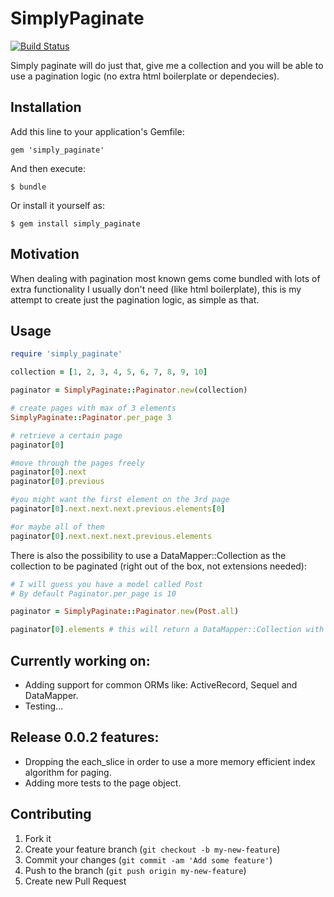 # SimplyPaginate
[![Build Status](https://travis-ci.org/guiman/simply_paginate.png)](https://travis-ci.org/guiman/simply_paginate)

Simply paginate will do just that, give me a collection and you will be able to use a pagination logic (no extra html boilerplate or dependecies).

## Installation

Add this line to your application's Gemfile:

    gem 'simply_paginate'

And then execute:

    $ bundle

Or install it yourself as:

    $ gem install simply_paginate

## Motivation
When dealing with pagination most known gems come bundled with lots of extra functionality I usually don't need (like html boilerplate), this is my attempt to create just the pagination logic, as simple as that.

## Usage

```ruby
require 'simply_paginate'

collection = [1, 2, 3, 4, 5, 6, 7, 8, 9, 10]

paginator = SimplyPaginate::Paginator.new(collection)

# create pages with max of 3 elements
SimplyPaginate::Paginator.per_page 3

# retrieve a certain page
paginator[0]

#move through the pages freely
paginator[0].next
paginator[0].previous

#you might want the first element on the 3rd page
paginator[0].next.next.next.previous.elements[0]

#or maybe all of them
paginator[0].next.next.next.previous.elements
```

There is also the possibility to use a DataMapper::Collection as the collection to be paginated (right out of the box, not extensions needed):

```ruby
# I will guess you have a model called Post
# By default Paginator.per_page is 10

paginator = SimplyPaginate::Paginator.new(Post.all)

paginator[0].elements # this will return a DataMapper::Collection with the first 10 elements
```

## Currently working on:

* Adding support for common ORMs like: ActiveRecord, Sequel and DataMapper.
* Testing...

## Release 0.0.2 features:
* Dropping the each_slice in order to use a more memory efficient index algorithm for paging.
* Adding more tests to the page object.

## Contributing

1. Fork it
2. Create your feature branch (`git checkout -b my-new-feature`)
3. Commit your changes (`git commit -am 'Add some feature'`)
4. Push to the branch (`git push origin my-new-feature`)
5. Create new Pull Request
